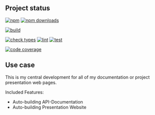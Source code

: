 <!-- !/usr/bin/env markdown
-*- coding: utf-8 -*-
region header
Copyright Torben Sickert (info["~at~"]torben.website) 16.12.2012

License
-------

This library written by Torben Sickert stand under a creative commons naming
3.0 unported license. See https://creativecommons.org/licenses/by/3.0/deed.de
endregion -->

Project status
--------------

[![npm](https://img.shields.io/npm/v/documentation-website?color=%23d55e5d&label=npm%20package%20version&logoColor=%23d55e5d&style=for-the-badge)](https://www.npmjs.com/package/documentation-website)
[![npm downloads](https://img.shields.io/npm/dy/documentation-website.svg?style=for-the-badge)](https://www.npmjs.com/package/documentation-website)

[![build](https://img.shields.io/github/actions/workflow/status/thaibault/documentation-website/build.yaml?style=for-the-badge)](https://github.com/thaibault/documentation-website/actions/workflows/build.yaml)

[![check types](https://img.shields.io/github/actions/workflow/status/thaibault/documentation-website/check-types.yaml?label=check%20types&style=for-the-badge)](https://github.com/thaibault/documentation-website/actions/workflows/check-types.yaml)
[![lint](https://img.shields.io/github/actions/workflow/status/thaibault/documentation-website/lint.yaml?label=lint&style=for-the-badge)](https://github.com/thaibault/documentation-website/actions/workflows/lint.yaml)
[![test](https://img.shields.io/github/actions/workflow/status/thaibault/documentation-website/test-coverage-report.yaml?label=test&style=for-the-badge)](https://github.com/thaibault/documentation-website/actions/workflows/test-coverage-report.yaml)

[![code coverage](https://img.shields.io/coverallsCoverage/github/thaibault/documentation-website?label=code%20coverage&style=for-the-badge)](https://coveralls.io/github/thaibault/documentation-website)

Use case
--------

This is my central development for all of my documentation or project
presentation web pages.

Included Features:

- Auto-building API-Documentation
- Auto-building Presentation Website

<!-- region vim modline
vim: set tabstop=4 shiftwidth=4 expandtab:
vim: foldmethod=marker foldmarker=region,endregion:
endregion -->
